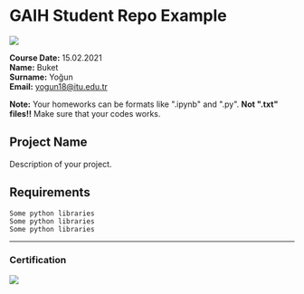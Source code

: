 # GAIH Student Repo Example
![](img/logo.png)

**Course Date:** 15.02.2021  
**Name:** Buket  
**Surname:** Yoğun  
**Email:** yogun18@itu.edu.tr 

**Note:** Your homeworks can be formats like ".ipynb" and ".py". **Not ".txt" files!!** Make sure that your codes works.  

## Project Name
Description of your project.

## Requirements
```
Some python libraries
Some python libraries
Some python libraries
```
---

### Certification
![](img/certificate_ex.png)

